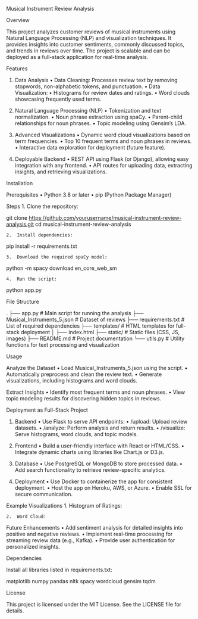 Musical Instrument Review Analysis

Overview

This project analyzes customer reviews of musical instruments using Natural Language Processing (NLP) and visualization techniques. It provides insights into customer sentiments, commonly discussed topics, and trends in reviews over time. The project is scalable and can be deployed as a full-stack application for real-time analysis.

Features

1. Data Analysis
	•	Data Cleaning: Processes review text by removing stopwords, non-alphabetic tokens, and punctuation.
	•	Data Visualization:
	•	Histograms for review dates and ratings.
	•	Word clouds showcasing frequently used terms.

2. Natural Language Processing (NLP)
	•	Tokenization and text normalization.
	•	Noun phrase extraction using spaCy.
	•	Parent-child relationships for noun phrases.
	•	Topic modeling using Gensim’s LDA.

3. Advanced Visualizations
	•	Dynamic word cloud visualizations based on term frequencies.
	•	Top 10 frequent terms and noun phrases in reviews.
	•	Interactive data exploration for deployment (future feature).

4. Deployable Backend
	•	REST API using Flask (or Django), allowing easy integration with any frontend.
	•	API routes for uploading data, extracting insights, and retrieving visualizations.

Installation

Prerequisites
	•	Python 3.8 or later
	•	pip (Python Package Manager)

Steps
	1.	Clone the repository:

git clone https://github.com/yourusername/musical-instrument-review-analysis.git
cd musical-instrument-review-analysis


	2.	Install dependencies:

pip install -r requirements.txt


	3.	Download the required spaCy model:

python -m spacy download en_core_web_sm


	4.	Run the script:

python app.py

File Structure

.
├── app.py                 # Main script for running the analysis
├── Musical_Instruments_5.json  # Dataset of reviews
├── requirements.txt       # List of required dependencies
├── templates/             # HTML templates for full-stack deployment
│   ├── index.html
├── static/                # Static files (CSS, JS, images)
├── README.md              # Project documentation
└── utils.py               # Utility functions for text processing and visualization

Usage

Analyze the Dataset
	•	Load Musical_Instruments_5.json using the script.
	•	Automatically preprocess and clean the review text.
	•	Generate visualizations, including histograms and word clouds.

Extract Insights
	•	Identify most frequent terms and noun phrases.
	•	View topic modeling results for discovering hidden topics in reviews.

Deployment as Full-Stack Project

1. Backend
	•	Use Flask to serve API endpoints:
	•	/upload: Upload review datasets.
	•	/analyze: Perform analysis and return results.
	•	/visualize: Serve histograms, word clouds, and topic models.

2. Frontend
	•	Build a user-friendly interface with React or HTML/CSS.
	•	Integrate dynamic charts using libraries like Chart.js or D3.js.

3. Database
	•	Use PostgreSQL or MongoDB to store processed data.
	•	Add search functionality to retrieve review-specific analytics.

4. Deployment
	•	Use Docker to containerize the app for consistent deployment.
	•	Host the app on Heroku, AWS, or Azure.
	•	Enable SSL for secure communication.

Example Visualizations
	1.	Histogram of Ratings:

	2.	Word Cloud:

Future Enhancements
	•	Add sentiment analysis for detailed insights into positive and negative reviews.
	•	Implement real-time processing for streaming review data (e.g., Kafka).
	•	Provide user authentication for personalized insights.

Dependencies

Install all libraries listed in requirements.txt:

matplotlib
numpy
pandas
nltk
spacy
wordcloud
gensim
tqdm

License

This project is licensed under the MIT License. See the LICENSE file for details.

